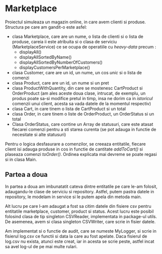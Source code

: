 <h1>Marketplace</h1>

Proiectul simuleaza un magazin online, in care avem clienti si produse. Structura pe care am gandit-o este asfel:
- clasa Marketplace, care are un nume, o lista de clienti si o lista de produse, careia ii este atribuita si o clasa de serviciu (MarketplaceService) ce se ocupa de operatiile cu *heavy-data* precum :
  - displayAll()
  - displayAllSortedByName()
  - displayAllSortedByNumberOfCustomers()
  - displayCustomersPerMarketplace()
- clasa Customer, care are un id, un nume, un cos *unic* si o lista de comenzi
- clasa Product, care are un id, un nume si un pret
- clasa ProductWithQuantity, din care se mostenesc CartProduct si OrderProduct (am ales aceste doua clase, intrucat, de exemplu, un produs poate sa-si modifice pretul in timp, insa ne dorim ca in *istoricul* comenzii unui client, acesta sa vada datele de la momentul respectiv)
- clasa Cart, in care tinem o lista de CartProduct si un total
- clasa Order, in care tinem o liste de OrderProduct, un OrderStatus si un total
- Clasa OrderStatus, care contine un Array de statusuri, care este atasat fiecarei comenzi pentru a sti starea curenta (se pot adauga in functie de necesitate si alte statusuri)

Pentru o logica desfasurare a comenzilor, se creeaza entitatile, fiecare client isi adauga produse in cos in functie de cantitate *addToCart()* si plaseaza comenzi *toOrder()*. Ordinea explicata mai devreme se poate regasi si in clasa Main.

## Partea a doua

In partea a doua am imbunatatit cateva dintre entitatile pe care le-am folosit, adaugandu-le clase de serviciu si repository. Astfel, putem pastra datele in repository, le modelam in service si le putem apela din metoda main. 

Alt lucru pe care l-am adaugat a fost sa citim datele din fisiere csv pentru entitatile marketplace, customer, product si status. Acest lucru este posibil folosind clasa de tip singleton CSVReader, implementata in package-ul utils. De asemenea, avem si clasa singleton CSVWriter, care scrie in fisier datele.

Am implementat si o functie de audit, care se numeste MyLogger, si scrie in fisierul log.csv ce functii si data la care au fost apelate. Daca fisierul de log.csv nu exista, atunci este creat, iar in acesta se scrie peste, astfel incat sa avel log-ul de pe mai multe rulari.
